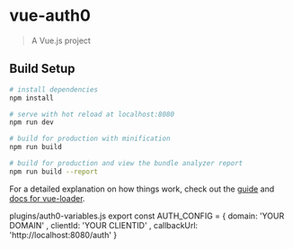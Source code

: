 # vue-auth0

> A Vue.js project

## Build Setup

``` bash
# install dependencies
npm install

# serve with hot reload at localhost:8080
npm run dev

# build for production with minification
npm run build

# build for production and view the bundle analyzer report
npm run build --report
```

For a detailed explanation on how things work, check out the [guide](http://vuejs-templates.github.io/webpack/) and [docs for vue-loader](http://vuejs.github.io/vue-loader).


plugins/auth0-variables.js
export const AUTH_CONFIG =
  { domain: 'YOUR DOMAIN'
  , clientId: 'YOUR CLIENTID'
  , callbackUrl: 'http://localhost:8080/auth'
  }
